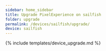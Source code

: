 ```yaml
---
sidebar: home_sidebar
title: Upgrade PixelExperience on sailfish
folder: upgrade
permalink: /devices/sailfish/upgrade/
device: sailfish
---
```

{% include templates/device_upgrade.md %}
